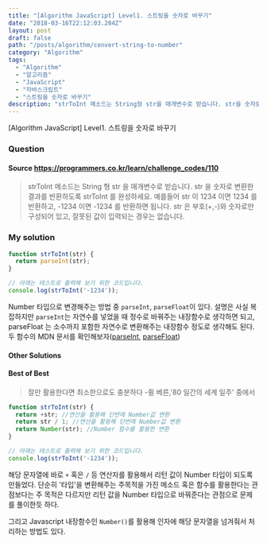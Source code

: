 ```yaml
---
title: "[Algorithm JavaScript] Level1. 스트링을 숫자로 바꾸기"
date: "2018-03-16T22:12:03.284Z"
layout: post
draft: false
path: "/posts/algorithm/convert-string-to-number"
category: "Algorithm"
tags:
  - "Algorithm"
  - "알고리즘"
  - "JavaScript"
  - "자바스크립트"
  - "스트링을 숫자로 바꾸기"
description: "strToInt 메소드는 String형 str을 매개변수로 받습니다. str을 숫자로 변환한 결과를 반환하도록 strToInt를 완성하세요."
---
```


[Algorithm JavaScript] Level1. 스트링을 숫자로 바꾸기

### Question

#### Source https://programmers.co.kr/learn/challenge_codes/110

> strToInt 메소드는 String 형 str 을 매개변수로 받습니다.
> str 을 숫자로 변환한 결과를 반환하도록 strToInt 를 완성하세요.
> 예를들어 str 이 1234 이면 1234 를 반환하고, -1234 이면 -1234 를 반환하면 됩니다.
> str 은 부호(+,-)와 숫자로만 구성되어 있고, 잘못된 값이 입력되는 경우는 없습니다.

### My solution

```javascript
function strToInt(str) {
  return parseInt(str);
}

// 아래는 테스트로 출력해 보기 위한 코드입니다.
console.log(strToInt('-1234'));
```

Number 타입으로 변경해주는 방법 중 `parseInt`, `parseFloat`이 있다. 설명은 사실 복잡하지만 `parseInt`는 자연수를 넣었을 때 정수로 바꿔주는 내장함수로 생각하면 되고, parseFloat 는 소수까지 포함한 자연수로 변환해주는 내장함수 정도로 생각해도 된다. 두 함수의 MDN 문서를 확인해보자([parseInt](https://developer.mozilla.org/ko/docs/Web/JavaScript/Reference/Global_Objects/parseInt), [parseFloat](https://developer.mozilla.org/ko/docs/Web/JavaScript/Reference/Global_Objects/parseFloat))

#### Other Solutions

#### Best of Best

> 잘만 활용한다면 최소한으로도 충분하다 -쥘 베른,'80 일간의 세계 일주' 중에서

```javascript
function strToInt(str) {
  return +str; //연산을 활용해 단번에 Number값 변환
  return str / 1; //연산을 활용해 단번에 Number값 변환
  return Number(str); //Number 함수를 활용한 변환
}

// 아래는 테스트로 출력해 보기 위한 코드입니다.
console.log(strToInt('-1234'));
```

해당 문자열에 바로 `+` 혹은 `/` 등 연산자를 활용해서 리턴 값이 Number 타입이 되도록 만들었다. 단순히 '타입'을 변환해주는 주목적을 가진 메소드 혹은 함수를 활용한다는 관점보다는 주 목적은 다르지만 리턴 값을 Number 타입으로 바꿔준다는 관점으로 문제를 풀이한듯 하다.

그리고 Javascript 내장함수인 `Number()`를 활용해 인자에 해당 문자열을 넘겨줘서 처리하는 방법도 있다.
